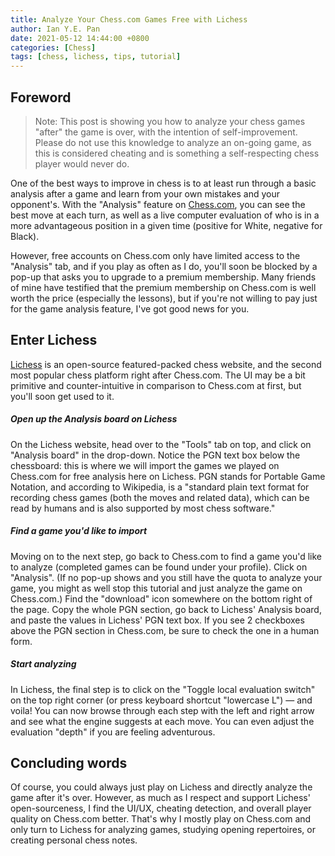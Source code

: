 ```yaml
---
title: Analyze Your Chess.com Games Free with Lichess
author: Ian Y.E. Pan
date: 2021-05-12 14:44:00 +0800
categories: [Chess]
tags: [chess, lichess, tips, tutorial]
---
```


## Foreword

> Note: This post is showing you how to analyze your chess games
> "after" the game is over, with the intention of
> self-improvement. Please do not use this knowledge to analyze an
> on-going game, as this is considered cheating and is something a
> self-respecting chess player would never do.

One of the best ways to improve in chess is to at least run through a
basic analysis after a game and learn from your own mistakes and your
opponent's. With the "Analysis" feature on
[Chess.com](https://chess.com), you can see the best move at each
turn, as well as a live computer evaluation of who is in a more
advantageous position in a given time (positive for White, negative
for Black).

However, free accounts on Chess.com only have limited access to the
"Analysis" tab, and if you play as often as I do, you'll soon be
blocked by a pop-up that asks you to upgrade to a premium
membership. Many friends of mine have testified that the premium
membership on Chess.com is well worth the price (especially the
lessons), but if you're not willing to pay just for the game analysis
feature, I've got good news for you.

## Enter Lichess

[Lichess](https://lichess.org) is an open-source featured-packed chess
website, and the second most popular chess platform right after
Chess.com. The UI may be a bit primitive and counter-intuitive in
comparison to Chess.com at first, but you'll soon get used to it.


##### Open up the Analysis board on Lichess

On the Lichess website, head over to the "Tools" tab on top, and click
on "Analysis board" in the drop-down. Notice the PGN text box below
the chessboard: this is where we will import the games we played on
Chess.com for free analysis here on Lichess. PGN stands for Portable
Game Notation, and according to Wikipedia, is a "standard plain text
format for recording chess games (both the moves and related data),
which can be read by humans and is also supported by most chess
software."

##### Find a game you'd like to import

Moving on to the next step, go back to Chess.com to find a game you'd
like to analyze (completed games can be found under your
profile). Click on "Analysis". (If no pop-up shows and you still have
the quota to analyze your game, you might as well stop this tutorial
and just analyze the game on Chess.com.) Find the "download" icon
somewhere on the bottom right of the page. Copy the whole PGN section,
go back to Lichess' Analysis board, and paste the values in Lichess'
PGN text box. If you see 2 checkboxes above the PGN section in
Chess.com, be sure to check the one in a human form.

##### Start analyzing

In Lichess, the final step is to click on the "Toggle local evaluation
switch" on the top right corner (or press keyboard shortcut "lowercase
L") &mdash; and voila! You can now browse through each step with the
left and right arrow and see what the engine suggests at each
move. You can even adjust the evaluation "depth" if you are feeling
adventurous.

## Concluding words

Of course, you could always just play on Lichess and directly analyze
the game after it's over. However, as much as I respect and support
Lichess' open-sourceness, I find the UI/UX, cheating detection, and
overall player quality on Chess.com better. That's why I mostly play
on Chess.com and only turn to Lichess for analyzing games, studying
opening repertoires, or creating personal chess notes.
